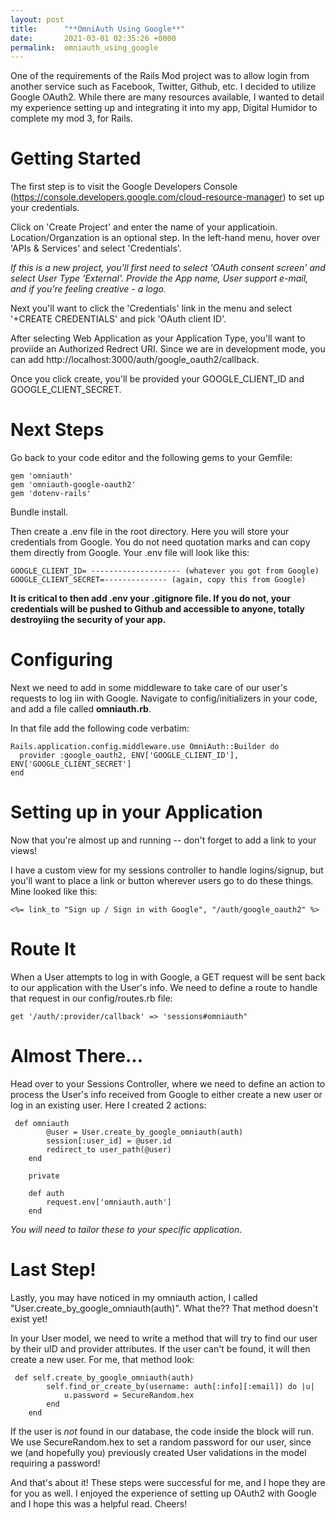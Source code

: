 ```yaml
---
layout: post
title:      "**OmniAuth Using Google**"
date:       2021-03-01 02:35:26 +0000
permalink:  omniauth_using_google
---
```



One of the requirements of the Rails Mod project was to allow login from another service such as Facebook, Twitter, Github, etc. I decided to utilize Google OAuth2. While there are many resources available, I wanted to detail my experience setting up and integrating it into my app, Digital Humidor to complete my mod 3, for Rails.

# Getting Started

The first step is to visit the Google Developers Console (https://console.developers.google.com/cloud-resource-manager) to set up your credentials. 

Click on 'Create Project' and enter the name of your applicatioin. Location/Organzation is an optional step. In the left-hand menu, hover over 'APIs & Services' and select 'Credentials'. 

*If this is a new project, you'll first need to select 'OAuth consent screen' and select User Type 'External'. Provide the App name, User support e-mail, and if you're feeling creative - a logo.*

Next you'll want to click the 'Credentials' link in the menu and select '+CREATE CREDENTIALS' and pick 'OAuth client ID'.

After selecting Web Application as your Application Type, you'll want to proviide an Authorized Redrect URI. Since we are in development mode, you can add http://localhost:3000/auth/google_oauth2/callback. 

Once you click create, you'll be provided your GOOGLE_CLIENT_ID and GOOGLE_CLIENT_SECRET.

# Next Steps
Go back to your code editor and the following gems to your Gemfile:

```
gem 'omniauth'
gem 'omniauth-google-oauth2'
gem 'dotenv-rails'
```

Bundle install.

Then create a .env file in the root directory. Here you will store your credentials from Google. You do not need quotation marks and can copy them directly from Google. Your .env file will look like this:

```
GOOGLE_CLIENT_ID= -------------------- (whatever you got from Google)
GOOGLE_CLIENT_SECRET=-------------- (again, copy this from Google)
```

**It is critical to then add .env your .gitignore file. If you do not, your credentials will be pushed to Github and accessible to anyone, totally destroyiing the security of your app.**

# Configuring
Next we need to add in some middleware to take care of our user's requests to log iin with Google. Navigate to config/initializers in your code, and add a file called **omniauth.rb**. 

In that file add the following code verbatim:

```
Rails.application.config.middleware.use OmniAuth::Builder do
  provider :google_oauth2, ENV['GOOGLE_CLIENT_ID'], ENV['GOOGLE_CLIENT_SECRET']
end
```

# Setting up in your Application

Now that you're almost up and running -- don't forget to add a link to your views!

I have a custom view for my sessions controller to handle logins/signup, but you'll want to place a link or button wherever users go to do these things. Mine looked like this:

```
<%= link_to "Sign up / Sign in with Google", "/auth/google_oauth2" %>
```

# Route It
When a User attempts to log in with Google, a GET request will be sent back to our application with the User's info. We need to define a route to handle that request in our config/routes.rb file:

```
get '/auth/:provider/callback' => 'sessions#omniauth"
```

# Almost There...

Head over to your Sessions Controller, where we need to define an action to process the User's info received from Google to either create a new user or log in an existing user. Here I created 2 actions:

```
 def omniauth
        @user = User.create_by_google_omniauth(auth)
        session[:user_id] = @user.id
        redirect_to user_path(@user)
    end

    private

    def auth
        request.env['omniauth.auth']
    end
```

*You will need to tailor these to your specific application*.

# Last Step!
Lastly, you may have noticed in my omniauth action, I called "User.create_by_google_omniauth(auth)". What the?? That method doesn't exist yet!

In your User model, we need to write a method that will try to find our user by their uID and provider attributes. If the user can't be found, it will then create a new user. For me, that method look:

```
 def self.create_by_google_omniauth(auth)
        self.find_or_create_by(username: auth[:info][:email]) do |u|
            u.password = SecureRandom.hex
        end
    end
```

If the user is *not* found in our database, the code inside the block will run. We use SecureRandom.hex to set a random password for our user, since we (and hopefully you) previously created User validations in the model requiring a password!

And that's about it! These steps were successful for me, and I hope they are for you as well. I enjoyed the experience of setting up OAuth2 with Google and I hope this was a helpful read. Cheers!
